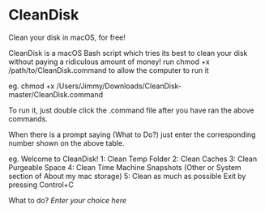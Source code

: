 # CleanDisk
Clean your disk in macOS, for free!

CleanDisk is a macOS Bash script which tries its best to clean your disk without paying a ridiculous amount of money!
run chmod +x /path/to/CleanDisk.command to allow the computer to run it

eg. chmod +x /Users/Jimmy/Downloads/CleanDisk-master/CleanDisk.command

To run it, just double click the .command file after you have ran the above commands.

When there is a prompt saying (What to Do?) just enter the corresponding number shown on the above table.

eg. 
Welcome to CleanDisk!
1: Clean Temp Folder
2: Clean Caches
3: Clean Purgeable Space
4: Clean Time Machine Snapshots (Other or System section of About my mac storage)
5: Clean as much as possible
Exit by pressing Control+C

What to do?
*Enter your choice here*
